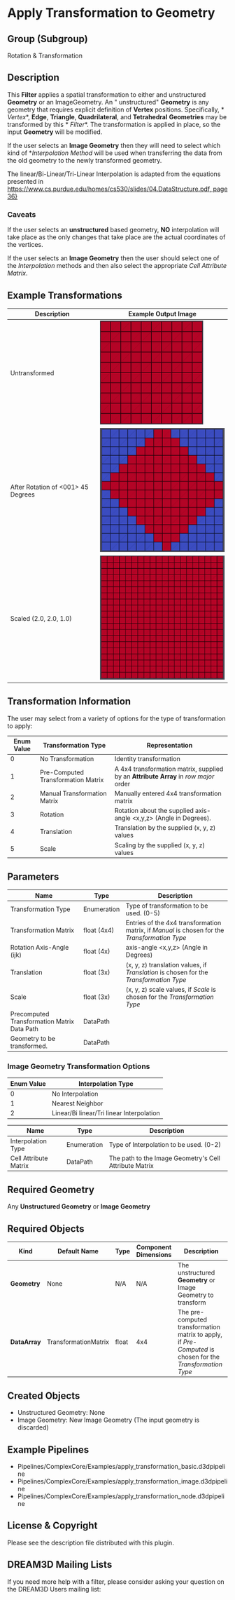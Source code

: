 # Apply Transformation to Geometry

## Group (Subgroup)

Rotation & Transformation

## Description

This **Filter** applies a spatial transformation to either and unstructured **Geometry** or an ImageGeometry. An "
unstructured" **Geometry** is any geometry that requires explicit definition of **Vertex** positions. Specifically, *
*Vertex**, **Edge**, **Triangle**, **Quadrilateral**, and **Tetrahedral** **Geometries** may be transformed by this *
*Filter**. The transformation is applied in place, so the input **Geometry** will be modified.

If the user selects an **Image Geometry** then they will need to select which kind of **Interpolation Method* will be
used when transferring the data from the old geometry to the newly transformed geometry.

The linear/Bi-Linear/Tri-Linear Interpolation is adapted from the equations presented
in [https://www.cs.purdue.edu/homes/cs530/slides/04.DataStructure.pdf, page 36}](https://www.cs.purdue.edu/homes/cs530/slides/04.DataStructure.pdf)

### Caveats

If the user selects an **unstructured** based geometry, **NO** interpolation will take place as the only changes that
take place are the actual coordinates of the vertices.

If the user selects an **Image Geometry** then the user should select one of the *Interpolation* methods and then also
select the appropriate *Cell Attribute Matrix*.

## Example Transformations

| Description | Example Output Image |
|--|--|
| Untransformed |  ![](Images/ApplyTransformation_AsRead.png) |
| After Rotation of <001> 45 Degrees | ![](Images/ApplyTransformation_Rotated.png) |
| Scaled (2.0, 2.0, 1.0)  | ![](Images/ApplyTransformation_Scaled.png) |

## Transformation Information

The user may select from a variety of options for the type of transformation to apply:

| Enum Value | Transformation Type                | Representation                                                                       |
|------------|------------------------------------|--------------------------------------------------------------------------------------|
| 0          | No Transformation                  | Identity transformation                                                              | 
| 1          | Pre-Computed Transformation Matrix | A 4x4 transformation matrix, supplied by an **Attribute Array** in _row major_ order |
| 2          | Manual Transformation Matrix       | Manually entered 4x4 transformation matrix                                           | 
| 3          | Rotation                           | Rotation about the supplied axis-angle <x,y,z> (Angle in Degrees).                   | 
| 4          | Translation                        | Translation by the supplied (x, y, z) values                                         |
| 5          | Scale                              | Scaling by the supplied (x, y, z) values                                             |

## Parameters

| Name                                        | Type        | Description                                                                                   |
|---------------------------------------------|-------------|-----------------------------------------------------------------------------------------------|
| Transformation Type                         | Enumeration | Type of transformation to be used. (0-5)                                                      |
| Transformation Matrix                       | float (4x4) | Entries of the 4x4 transformation matrix, if _Manual_ is chosen for the _Transformation Type_ |
| Rotation Axis-Angle (ijk)                   | float (4x)  | axis-angle <x,y,z> (Angle in Degrees)                                                         |
| Translation                                 | float (3x)  | (x, y, z) translation values, if _Translation_ is chosen for the _Transformation Type_        |
| Scale                                       | float (3x)  | (x, y, z) scale values, if _Scale_ is chosen for the _Transformation Type_                    |
| Precomputed Transformation Matrix Data Path | DataPath    |                                                                                               |
| Geometry to be transformed.                 | DataPath    |                                                                                               | 

### Image Geometry Transformation Options

| Enum Value | Interpolation Type                        | 
|------------|-------------------------------------------|
| 0          | No Interpolation                          | 
| 1          | Nearest Neighbor                          | 
| 2          | Linear/Bi linear/Tri linear Interpolation | 

| Name                  | Type        | Description                                            |
|-----------------------|-------------|--------------------------------------------------------|
| Interpolation Type    | Enumeration | Type of Interpolation to be used. (0-2)                |
| Cell Attribute Matrix | DataPath    | The path to the Image Geometry's Cell Attribute Matrix |

## Required Geometry

Any **Unstructured Geometry** or **Image Geometry**

## Required Objects

| Kind          | Default Name         | Type  | Component Dimensions | Description                                                                                                |
|---------------|----------------------|-------|----------------------|------------------------------------------------------------------------------------------------------------|
| **Geometry**  | None                 | N/A   | N/A                  | The unstructured **Geometry** or Image Geometry to transform                                               |
| **DataArray** | TransformationMatrix | float | 4x4                  | The pre-computed transformation matrix to apply, if _Pre-Computed_ is chosen for the _Transformation Type_ |

## Created Objects

+ Unstructured Geometry: None
+ Image Geometry: New Image Geometry (The input geometry is discarded)

## Example Pipelines

+ Pipelines/ComplexCore/Examples/apply_transformation_basic.d3dpipeline
+ Pipelines/ComplexCore/Examples/apply_transformation_image.d3dpipeline
+ Pipelines/ComplexCore/Examples/apply_transformation_node.d3dpipeline

## License & Copyright

Please see the description file distributed with this plugin.

## DREAM3D Mailing Lists

If you need more help with a filter, please consider asking your question on the DREAM3D Users mailing list:
